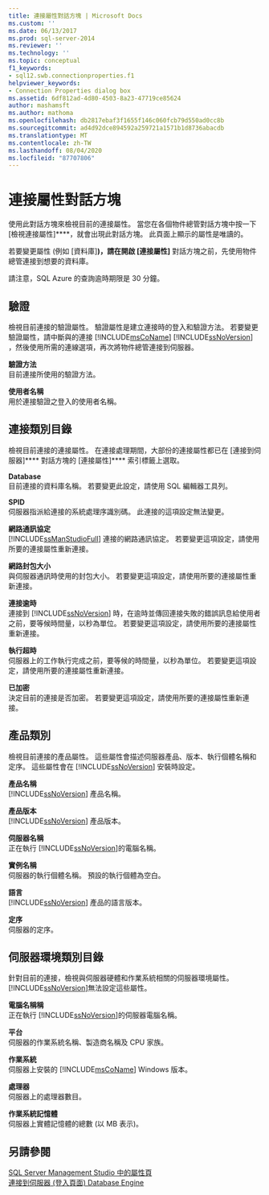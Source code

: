 ```yaml
---
title: 連接屬性對話方塊 | Microsoft Docs
ms.custom: ''
ms.date: 06/13/2017
ms.prod: sql-server-2014
ms.reviewer: ''
ms.technology: ''
ms.topic: conceptual
f1_keywords:
- sql12.swb.connectionproperties.f1
helpviewer_keywords:
- Connection Properties dialog box
ms.assetid: 6df812ad-4d80-4503-8a23-47719ce85624
author: mashamsft
ms.author: mathoma
ms.openlocfilehash: db2817ebaf3f1655f146c060fcb79d550ad0cc8b
ms.sourcegitcommit: ad4d92dce894592a259721a1571b1d8736abacdb
ms.translationtype: MT
ms.contentlocale: zh-TW
ms.lasthandoff: 08/04/2020
ms.locfileid: "87707806"
---
```

# <a name="connection-properties-dialog-box"></a>連接屬性對話方塊
  使用此對話方塊來檢視目前的連接屬性。 當您在各個物件總管對話方塊中按一下 [檢視連接屬性]****，就會出現此對話方塊。 此頁面上顯示的屬性是唯讀的。  
  
 若要變更屬性 (例如 [資料庫]****)，請在開啟 [連接屬性]**** 對話方塊之前，先使用物件總管連接到想要的資料庫。  
  
 請注意，SQL Azure 的查詢逾時期限是 30 分鐘。  
  
## <a name="authentication"></a>驗證  
 檢視目前連接的驗證屬性。 驗證屬性是建立連接時的登入和驗證方法。 若要變更驗證屬性，請中斷與的連接 [!INCLUDE[msCoName](../includes/msconame-md.md)] [!INCLUDE[ssNoVersion](../includes/ssnoversion-md.md)] ，然後使用所需的連線選項，再次將物件總管連接到伺服器。  
  
 **驗證方法**  
 目前連接所使用的驗證方法。  
  
 **使用者名稱**  
 用於連接驗證之登入的使用者名稱。  
  
## <a name="connection-category"></a>連接類別目錄  
 檢視目前連接的連接屬性。 在連接處理期間，大部份的連接屬性都已在 [連接到伺服器]**** 對話方塊的 [連接屬性]**** 索引標籤上選取。  
  
 **Database**  
 目前連接的資料庫名稱。 若要變更此設定，請使用 SQL 編輯器工具列。  
  
 **SPID**  
 伺服器指派給連接的系統處理序識別碼。 此連接的這項設定無法變更。  
  
 **網路通訊協定**  
 [!INCLUDE[ssManStudioFull](../includes/ssmanstudiofull-md.md)] 連接的網路通訊協定。 若要變更這項設定，請使用所要的連接屬性重新連接。  
  
 **網路封包大小**  
 與伺服器通訊時使用的封包大小。 若要變更這項設定，請使用所要的連接屬性重新連接。  
  
 **連接逾時**  
 連接到 [!INCLUDE[ssNoVersion](../includes/ssnoversion-md.md)] 時，在逾時並傳回連接失敗的錯誤訊息給使用者之前，要等候時間量，以秒為單位。 若要變更這項設定，請使用所要的連接屬性重新連接。  
  
 **執行超時**  
 伺服器上的工作執行完成之前，要等候的時間量，以秒為單位。 若要變更這項設定，請使用所要的連接屬性重新連接。  
  
 **已加密**  
 決定目前的連接是否加密。 若要變更這項設定，請使用所要的連接屬性重新連接。  
  
## <a name="product-category"></a>產品類別  
 檢視目前連接的產品屬性。 這些屬性會描述伺服器產品、版本、執行個體名稱和定序。 這些屬性會在 [!INCLUDE[ssNoVersion](../includes/ssnoversion-md.md)] 安裝時設定。  
  
 **產品名稱**  
 [!INCLUDE[ssNoVersion](../includes/ssnoversion-md.md)] 產品名稱。  
  
 **產品版本**  
 [!INCLUDE[ssNoVersion](../includes/ssnoversion-md.md)] 產品版本。  
  
 **伺服器名稱**  
 正在執行 [!INCLUDE[ssNoVersion](../includes/ssnoversion-md.md)]的電腦名稱。  
  
 **實例名稱**  
 伺服器的執行個體名稱。 預設的執行個體為空白。  
  
 **語言**  
 [!INCLUDE[ssNoVersion](../includes/ssnoversion-md.md)] 產品的語言版本。  
  
 **定序**  
 伺服器的定序。  
  
## <a name="server-environment-category"></a>伺服器環境類別目錄  
 針對目前的連接，檢視與伺服器硬體和作業系統相關的伺服器環境屬性。 [!INCLUDE[ssNoVersion](../includes/ssnoversion-md.md)]無法設定這些屬性。  
  
 **電腦名稱稱**  
 正在執行 [!INCLUDE[ssNoVersion](../includes/ssnoversion-md.md)]的伺服器電腦名稱。  
  
 **平台**  
 伺服器的作業系統名稱、製造商名稱及 CPU 家族。  
  
 **作業系統**  
 伺服器上安裝的 [!INCLUDE[msCoName](../includes/msconame-md.md)] Windows 版本。  
  
 **處理器**  
 伺服器上的處理器數目。  
  
 **作業系統記憶體**  
 伺服器上實體記憶體的總數 (以 MB 表示)。  
  
## <a name="see-also"></a>另請參閱  
 [SQL Server Management Studio 中的屬性頁](../ssms/property-pages-in-sql-server-management-studio.md)   
 [連接到伺服器 &#40;登入頁面&#41; Database Engine](../ssms/f1-help/connect-to-server-login-page-database-engine.md)  
  
  
